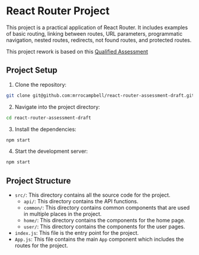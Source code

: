 # React Router Project

This project is a practical application of React Router. It includes examples of basic routing, linking between routes, URL parameters, programmatic navigation, nested routes, redirects, not found routes, and protected routes.

This project rework is based on this [Qualified Assessment](https://www.qualified.io/hire/challenges/5f3eb40e590d7600124af487/edit/files?closeWhenDone=true&assessmentId=5f3eb7d80a8da8000a458352)

## Project Setup

1. Clone the repository:
```sh
git clone git@github.com:mrrocampbell/react-router-assessment-draft.git
```
2. Navigate into the project directory: 
```sh
cd react-router-assessment-draft
```
3. Install the dependencies:
```sh
npm start
```
4. Start the development server:
```sh
npm start
```

## Project Structure

- `src/`: This directory contains all the source code for the project.
  - `api/`: This directory contains the API functions.
  - `common/`: This directory contains common components that are used in multiple places in the project.
  - `home/`: This directory contains the components for the home page.
  - `user/`: This directory contains the components for the user pages.
- `index.js`: This file is the entry point for the project.
- `App.js`: This file contains the main `App` component which includes the routes for the project.